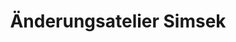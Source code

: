 ---
title: "Änderungsatelier Simsek"
url: /euskirchen/aenderungsatelier-simsek/
shop: Schneiderei
---